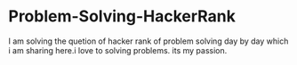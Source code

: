 # Problem-Solving-HackerRank
I am solving the quetion of hacker rank of problem solving day by day which i am sharing here.i love to solving problems. its my passion.

